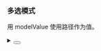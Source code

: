 ### 多选模式

用 <yc-tag>modelValue</yc-tag> 使用路径作为值。

<div class="cell-demo vp-raw">
  <yc-space
    direction="vertical"
    size="large">
    <yc-cascader
      :options="options"
      :style="{ width: '320px' }"
      placeholder="Please select ..."
      path-mode
      @change="handleChange" />
    <yc-cascader
      :options="options"
      :default-value="[['beijing', 'chaoyang', 'datunli']]"
      :style="{ width: '320px' }"
      placeholder="Please select ..."
      path-mode
      @change="handleChange" />
  </yc-space>
</div>

<script setup>
const handleChange = (path) => {
  console.log(path);
};

const options = [
  {
    value: 'beijing',
    label: 'Beijing',
    children: [
      {
        value: 'chaoyang',
        label: 'ChaoYang',
        children: [
          {
            value: 'datunli',
            label: 'Datunli',
          },
        ],
      },
      {
        value: 'haidian',
        label: 'Haidian',
      },
      {
        value: 'dongcheng',
        label: 'Dongcheng',
      },
      {
        value: 'xicheng',
        label: 'Xicheng',
        children: [
          {
            value: 'jinrongjie',
            label: 'Jinrongjie',
          },
          {
            value: 'tianqiao',
            label: 'Tianqiao',
          },
        ],
      },
    ],
  },
  {
    value: 'shanghai',
    label: 'Shanghai',
    children: [
      {
        value: 'huangpu',
        label: 'Huangpu',
      },
    ],
  },
];
</script>

<details>
<summary>
 <button class="code-btn"  >
    <icon-code />
 </button>
</summary>

```vue
<template>
  <yc-space
    direction="vertical"
    size="large">
    <yc-cascader
      :options="options"
      :style="{ width: '320px' }"
      placeholder="Please select ..."
      path-mode
      @change="handleChange" />
    <yc-cascader
      :options="options"
      :default-value="[['beijing', 'chaoyang', 'datunli']]"
      :style="{ width: '320px' }"
      placeholder="Please select ..."
      path-mode
      @change="handleChange" />
  </yc-space>
</template>

<script setup>
const handleChange = (path) => {
  console.log(path);
};

const options = [
  {
    value: 'beijing',
    label: 'Beijing',
    children: [
      {
        value: 'chaoyang',
        label: 'ChaoYang',
        children: [
          {
            value: 'datunli',
            label: 'Datunli',
          },
        ],
      },
      {
        value: 'haidian',
        label: 'Haidian',
      },
      {
        value: 'dongcheng',
        label: 'Dongcheng',
      },
      {
        value: 'xicheng',
        label: 'Xicheng',
        children: [
          {
            value: 'jinrongjie',
            label: 'Jinrongjie',
          },
          {
            value: 'tianqiao',
            label: 'Tianqiao',
          },
        ],
      },
    ],
  },
  {
    value: 'shanghai',
    label: 'Shanghai',
    children: [
      {
        value: 'huangpu',
        label: 'Huangpu',
      },
    ],
  },
];
</script>
```

</details>
